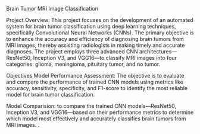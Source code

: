 Brain Tumor MRI Image Classification

Project Overview:
This project focuses on the development of an automated system for brain tumor classification using deep learning techniques, specifically Convolutional Neural Networks (CNNs). The primary objective is to enhance the accuracy and efficiency of diagnosing brain tumors from MRI images, thereby assisting radiologists in making timely and accurate diagnoses. The project employs three advanced CNN architectures—ResNet50, Inception V3, and VGG16—to classify MRI images into four categories: glioma, meningioma, pituitary tumor, and no tumor.

Objectives
Model Performance Assessment: The objective is to evaluate and compare the performance of trained CNN models using metrics like accuracy, sensitivity, specificity, and F1-score to identify the most reliable model for brain tumor classification.

Model Comparision:  to compare the trained CNN models—ResNet50, Inception V3, and VGG16—based on their performance metrics to determine which model most effectively and accurately classifies brain tumors from MRI images.
.






